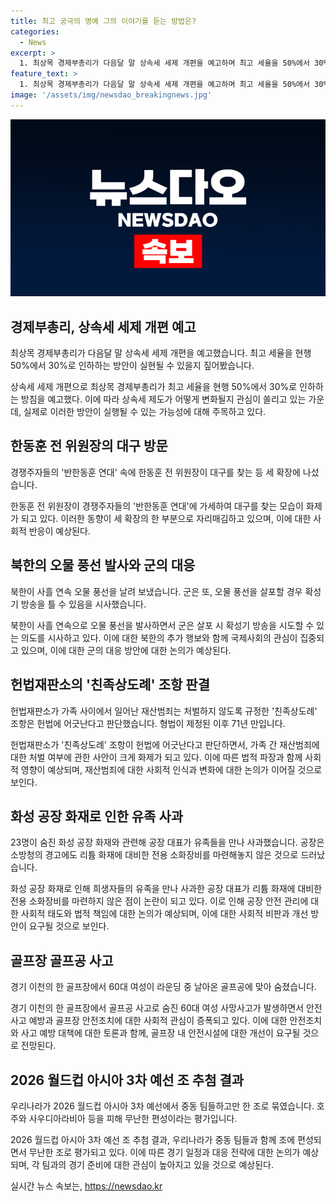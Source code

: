 ```yaml
---
title: 최고 궁극의 명예 그의 이야기를 듣는 방법은?
categories:
  - News
excerpt: >
  1. 최상목 경제부총리가 다음달 말 상속세 세제 개편을 예고하며 최고 세율을 50%에서 30%로 인하하는 방안에 대한 가능성을 탐구합니다. 2. 경쟁 주자들의 반한동훈 연대 속에 한동훈 전 위원장이 대구를 찾아 세 확장에 나서고, 당권주자로 윤상현 의원의 인터뷰가 기대됩니다. 3. 북한이 사흘 연속으로 오물 풍선을 발사하며 군의 확성기 방송을 틀 수 있음을 시사하고 있습니다. 4. 71년 만에 헌법재판소가 가족 사이의 재산범죄는 처벌하지 않도록 규정한 친족상도례 조항이 헌법에 어긋난다고 판단했습니다. 5. 23명이 사망한 화성 공장 화재 관련 공장 대표가 유족들을 만나 사과하며, 소방청의 경고에도 대비장비를 마련하지 않은 것으로 밝혀졌습니다. 6. 이천의 한 골프장에서 60대 여성이 골프공에 맞아 사망했습니다. 7. 우리나라가 2026 월드컵 아시아 3차 예선에서 중동팀들과 묶여 호주와 사우디아라비아를 피한 무난한 편성으로 진행될 예상입니다.
feature_text: >
  1. 최상목 경제부총리가 다음달 말 상속세 세제 개편을 예고하며 최고 세율을 50%에서 30%로 인하하는 방안에 대한 가능성을 탐구합니다. 2. 경쟁 주자들의 반한동훈 연대 속에 한동훈 전 위원장이 대구를 찾아 세 확장에 나서고, 당권주자로 윤상현 의원의 인터뷰가 기대됩니다. 3. 북한이 사흘 연속으로 오물 풍선을 발사하며 군의 확성기 방송을 틀 수 있음을 시사하고 있습니다. 4. 71년 만에 헌법재판소가 가족 사이의 재산범죄는 처벌하지 않도록 규정한 친족상도례 조항이 헌법에 어긋난다고 판단했습니다. 5. 23명이 사망한 화성 공장 화재 관련 공장 대표가 유족들을 만나 사과하며, 소방청의 경고에도 대비장비를 마련하지 않은 것으로 밝혀졌습니다. 6. 이천의 한 골프장에서 60대 여성이 골프공에 맞아 사망했습니다. 7. 우리나라가 2026 월드컵 아시아 3차 예선에서 중동팀들과 묶여 호주와 사우디아라비아를 피한 무난한 편성으로 진행될 예상입니다.
image: '/assets/img/newsdao_breakingnews.jpg'
---
```


<p><img src="/assets/img/newsdao_breakingnews.jpg" alt="pcversion 속보" /></p>

<h2 data-ke-size="size26">경제부총리, 상속세 세제 개편 예고</h2>

<p data-ke-size="size16">최상목 경제부총리가 다음달 말 상속세 세제 개편을 예고했습니다. 최고 세율을 현행 50%에서 30%로 인하하는 방안이 실현될 수 있을지 짚어봤습니다.</p>

<p data-ke-size="size16">상속세 세제 개편으로 최상목 경제부총리가 최고 세율을 현행 50%에서 30%로 인하하는 방침을 예고했다. 이에 따라 상속세 제도가 어떻게 변화될지 관심이 쏠리고 있는 가운데, 실제로 이러한 방안이 실행될 수 있는 가능성에 대해 주목하고 있다.</p>

<h2 data-ke-size="size26">한동훈 전 위원장의 대구 방문</h2>

<p data-ke-size="size16">경쟁주자들의 '반한동훈 연대' 속에 한동훈 전 위원장이 대구를 찾는 등 세 확장에 나섰습니다.</p>

<p data-ke-size="size16">한동훈 전 위원장이 경쟁주자들의 '반한동훈 연대'에 가세하여 대구를 찾는 모습이 화제가 되고 있다. 이러한 동향이 세 확장의 한 부분으로 자리매김하고 있으며, 이에 대한 사회적 반응이 예상된다.</p>

<h2 data-ke-size="size26">북한의 오물 풍선 발사와 군의 대응</h2>

<p data-ke-size="size16">북한이 사흘 연속 오물 풍선을 날려 보냈습니다. 군은 또, 오물 풍선을 살포할 경우 확성기 방송을 틀 수 있음을 시사했습니다.</p>

<p data-ke-size="size16">북한이 사흘 연속으로 오물 풍선을 발사하면서 군은 살포 시 확성기 방송을 시도할 수 있는 의도를 시사하고 있다. 이에 대한 북한의 추가 행보와 함께 국제사회의 관심이 집중되고 있으며, 이에 대한 군의 대응 방안에 대한 논의가 예상된다.</p>

<h2 data-ke-size="size26">헌법재판소의 '친족상도례' 조항 판결</h2>

<p data-ke-size="size16">헌법재판소가 가족 사이에서 일어난 재산범죄는 처벌하지 않도록 규정한 '친족상도례' 조항은 헌법에 어긋난다고 판단했습니다. 형법이 제정된 이후 71년 만입니다.</p>

<p data-ke-size="size16">헌법재판소가 '친족상도례' 조항이 헌법에 어긋난다고 판단하면서, 가족 간 재산범죄에 대한 처벌 여부에 관한 사안이 크게 화제가 되고 있다. 이에 따른 법적 파장과 함께 사회적 영향이 예상되며, 재산범죄에 대한 사회적 인식과 변화에 대한 논의가 이어질 것으로 보인다.</p>

<h2 data-ke-size="size26">화성 공장 화재로 인한 유족 사과</h2>

<p data-ke-size="size16">23명이 숨진 화성 공장 화재와 관련해 공장 대표가 유족들을 만나 사과했습니다. 공장은 소방청의 경고에도 리튬 화재에 대비한 전용 소화장비를 마련해놓지 않은 것으로 드러났습니다.</p>

<p data-ke-size="size16">화성 공장 화재로 인해 희생자들의 유족을 만나 사과한 공장 대표가 리튬 화재에 대비한 전용 소화장비를 마련하지 않은 점이 논란이 되고 있다. 이로 인해 공장 안전 관리에 대한 사회적 태도와 법적 책임에 대한 논의가 예상되며, 이에 대한 사회적 비판과 개선 방안이 요구될 것으로 보인다.</p>

<h2 data-ke-size="size26">골프장 골프공 사고</h2>

<p data-ke-size="size16">경기 이천의 한 골프장에서 60대 여성이 라운딩 중 날아온 골프공에 맞아 숨졌습니다.</p>

<p data-ke-size="size16">경기 이천의 한 골프장에서 골프공 사고로 숨진 60대 여성 사망사고가 발생하면서 안전사고 예방과 골프장 안전조치에 대한 사회적 관심이 증폭되고 있다. 이에 대한 안전조치와 사고 예방 대책에 대한 토론과 함께, 골프장 내 안전시설에 대한 개선이 요구될 것으로 전망된다.</p>

<h2 data-ke-size="size26">2026 월드컵 아시아 3차 예선 조 추첨 결과</h2>

<p data-ke-size="size16">우리나라가 2026 월드컵 아시아 3차 예선에서 중동 팀들하고만 한 조로 묶였습니다. 호주와 사우디아라비아 등을 피해 무난한 편성이라는 평가입니다.</p>

<p data-ke-size="size16">2026 월드컵 아시아 3차 예선 조 추첨 결과, 우리나라가 중동 팀들과 함께 조에 편성되면서 무난한 조로 평가되고 있다. 이에 따른 경기 일정과 대응 전략에 대한 논의가 예상되며, 각 팀과의 경기 준비에 대한 관심이 높아지고 있을 것으로 예상된다.</p>
실시간 뉴스 속보는, <a href="https://newsdao.kr" rel="dofollow">https://newsdao.kr</a>


